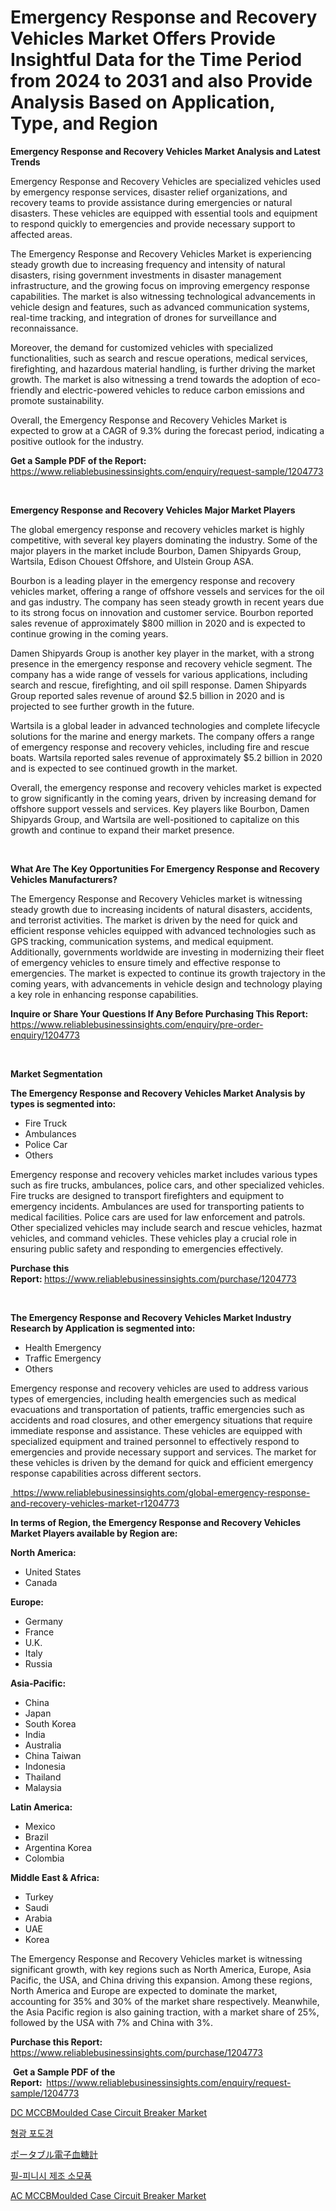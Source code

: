 <p><h1>Emergency Response and Recovery Vehicles Market Offers Provide Insightful Data for the Time Period from 2024 to 2031 and also Provide Analysis Based on Application, Type, and Region</h1></p><p><strong>Emergency Response and Recovery Vehicles Market Analysis and Latest Trends</strong></p>
<p><p>Emergency Response and Recovery Vehicles are specialized vehicles used by emergency response services, disaster relief organizations, and recovery teams to provide assistance during emergencies or natural disasters. These vehicles are equipped with essential tools and equipment to respond quickly to emergencies and provide necessary support to affected areas.</p><p>The Emergency Response and Recovery Vehicles Market is experiencing steady growth due to increasing frequency and intensity of natural disasters, rising government investments in disaster management infrastructure, and the growing focus on improving emergency response capabilities. The market is also witnessing technological advancements in vehicle design and features, such as advanced communication systems, real-time tracking, and integration of drones for surveillance and reconnaissance.</p><p>Moreover, the demand for customized vehicles with specialized functionalities, such as search and rescue operations, medical services, firefighting, and hazardous material handling, is further driving the market growth. The market is also witnessing a trend towards the adoption of eco-friendly and electric-powered vehicles to reduce carbon emissions and promote sustainability.</p><p>Overall, the Emergency Response and Recovery Vehicles Market is expected to grow at a CAGR of 9.3% during the forecast period, indicating a positive outlook for the industry.</p></p>
<p><strong>Get a Sample PDF of the Report:&nbsp;</strong> <a href="https://www.reliablebusinessinsights.com/enquiry/request-sample/1204773">https://www.reliablebusinessinsights.com/enquiry/request-sample/1204773</a></p>
<p>&nbsp;</p>
<p><strong>Emergency Response and Recovery Vehicles Major Market Players</strong></p>
<p><p>The global emergency response and recovery vehicles market is highly competitive, with several key players dominating the industry. Some of the major players in the market include Bourbon, Damen Shipyards Group, Wartsila, Edison Chouest Offshore, and Ulstein Group ASA.</p><p>Bourbon is a leading player in the emergency response and recovery vehicles market, offering a range of offshore vessels and services for the oil and gas industry. The company has seen steady growth in recent years due to its strong focus on innovation and customer service. Bourbon reported sales revenue of approximately $800 million in 2020 and is expected to continue growing in the coming years.</p><p>Damen Shipyards Group is another key player in the market, with a strong presence in the emergency response and recovery vehicle segment. The company has a wide range of vessels for various applications, including search and rescue, firefighting, and oil spill response. Damen Shipyards Group reported sales revenue of around $2.5 billion in 2020 and is projected to see further growth in the future.</p><p>Wartsila is a global leader in advanced technologies and complete lifecycle solutions for the marine and energy markets. The company offers a range of emergency response and recovery vehicles, including fire and rescue boats. Wartsila reported sales revenue of approximately $5.2 billion in 2020 and is expected to see continued growth in the market.</p><p>Overall, the emergency response and recovery vehicles market is expected to grow significantly in the coming years, driven by increasing demand for offshore support vessels and services. Key players like Bourbon, Damen Shipyards Group, and Wartsila are well-positioned to capitalize on this growth and continue to expand their market presence.</p></p>
<p>&nbsp;</p>
<p><strong>What Are The Key Opportunities For Emergency Response and Recovery Vehicles Manufacturers?</strong></p>
<p><p>The Emergency Response and Recovery Vehicles market is witnessing steady growth due to increasing incidents of natural disasters, accidents, and terrorist activities. The market is driven by the need for quick and efficient response vehicles equipped with advanced technologies such as GPS tracking, communication systems, and medical equipment. Additionally, governments worldwide are investing in modernizing their fleet of emergency vehicles to ensure timely and effective response to emergencies. The market is expected to continue its growth trajectory in the coming years, with advancements in vehicle design and technology playing a key role in enhancing response capabilities.</p></p>
<p><strong>Inquire or Share Your Questions If Any Before Purchasing This Report:</strong> <a href="https://www.reliablebusinessinsights.com/enquiry/pre-order-enquiry/1204773">https://www.reliablebusinessinsights.com/enquiry/pre-order-enquiry/1204773</a></p>
<p>&nbsp;</p>
<p><strong>Market Segmentation</strong></p>
<p><strong>The Emergency Response and Recovery Vehicles Market Analysis by types is segmented into:</strong></p>
<p><ul><li>Fire Truck</li><li>Ambulances</li><li>Police Car</li><li>Others</li></ul></p>
<p><p>Emergency response and recovery vehicles market includes various types such as fire trucks, ambulances, police cars, and other specialized vehicles. Fire trucks are designed to transport firefighters and equipment to emergency incidents. Ambulances are used for transporting patients to medical facilities. Police cars are used for law enforcement and patrols. Other specialized vehicles may include search and rescue vehicles, hazmat vehicles, and command vehicles. These vehicles play a crucial role in ensuring public safety and responding to emergencies effectively.</p></p>
<p><strong>Purchase this Report:&nbsp;</strong><a href="https://www.reliablebusinessinsights.com/purchase/1204773">https://www.reliablebusinessinsights.com/purchase/1204773</a></p>
<p>&nbsp;</p>
<p><strong>The Emergency Response and Recovery Vehicles Market Industry Research by Application is segmented into:</strong></p>
<p><ul><li>Health Emergency</li><li>Traffic Emergency</li><li>Others</li></ul></p>
<p><p>Emergency response and recovery vehicles are used to address various types of emergencies, including health emergencies such as medical evacuations and transportation of patients, traffic emergencies such as accidents and road closures, and other emergency situations that require immediate response and assistance. These vehicles are equipped with specialized equipment and trained personnel to effectively respond to emergencies and provide necessary support and services. The market for these vehicles is driven by the demand for quick and efficient emergency response capabilities across different sectors.</p></p>
<p><a href="https://www.reliablebusinessinsights.com/global-emergency-response-and-recovery-vehicles-market-r1204773">&nbsp;https://www.reliablebusinessinsights.com/global-emergency-response-and-recovery-vehicles-market-r1204773</a></p>
<p><strong>In terms of Region, the Emergency Response and Recovery Vehicles Market Players available by Region are:</strong></p>
<p>
    <p> <strong> North America: </strong>
        <ul>
            <li>United States</li>
            <li>Canada</li>
        </ul>
        </p> 
    <p> <strong> Europe: </strong>
        <ul>
            <li>Germany</li>
            <li>France</li>
            <li>U.K.</li>
            <li>Italy</li>
            <li>Russia</li>
        </ul>
        </p> 
    <p> <strong> Asia-Pacific: </strong>
        <ul>
            <li>China</li>
            <li>Japan</li>
            <li>South Korea</li>
            <li>India</li>
            <li>Australia</li>
            <li>China Taiwan</li>
            <li>Indonesia</li>
            <li>Thailand</li>
            <li>Malaysia</li>
        </ul>
        </p> 
    <p> <strong> Latin America: </strong>
        <ul>
            <li>Mexico</li>
            <li>Brazil</li>
            <li>Argentina Korea</li>
            <li>Colombia</li>
        </ul>
        </p> 
    <p> <strong> Middle East & Africa: </strong>
        <ul>
            <li>Turkey</li>
            <li>Saudi</li>
            <li>Arabia</li>
            <li>UAE</li>
            <li>Korea</li>
        </ul>
    </p>
    </p>
<p><p>The Emergency Response and Recovery Vehicles market is witnessing significant growth, with key regions such as North America, Europe, Asia Pacific, the USA, and China driving this expansion. Among these regions, North America and Europe are expected to dominate the market, accounting for 35% and 30% of the market share respectively. Meanwhile, the Asia Pacific region is also gaining traction, with a market share of 25%, followed by the USA with 7% and China with 3%.</p></p>
<p><strong>Purchase this Report: </strong><a href="https://www.reliablebusinessinsights.com/purchase/1204773">https://www.reliablebusinessinsights.com/purchase/1204773</a></p>
<p>&nbsp;<strong>Get a Sample PDF of the Report:&nbsp;&nbsp;</strong><a href="https://www.reliablebusinessinsights.com/enquiry/request-sample/1204773">https://www.reliablebusinessinsights.com/enquiry/request-sample/1204773</a></p>
<p><strong></strong></p>
<p><p><a href="https://issuu.com/reportprime-2/docs/dc-mccbmoulded-case-circuit-breaker-market-size-20">DC MCCBMoulded Case Circuit Breaker Market</a></p><p><a href="https://medium.com/@munchkin678568/%ED%98%95%EA%B4%91-%ED%8F%AC%EB%8F%84%EC%8A%A4%EC%BD%94%ED%94%84-%EC%8B%9C%EC%9E%A5-%EB%B3%B4%EA%B3%A0%EC%84%9C%EB%8A%94-%EC%9D%B4-%EC%8B%9C%EC%9E%A5%EC%9D%98-%EC%B5%9C%EC%8B%A0-%ED%8A%B8%EB%A0%8C%EB%93%9C%EC%99%80-%EC%84%B1%EC%9E%A5-%EA%B8%B0%ED%9A%8C%EB%A5%BC-%EB%93%9C%EB%9F%AC%EB%83%85%EB%8B%88%EB%8B%A4-e5f26f19645d">형광 포도경</a></p><p><a href="https://medium.com/@nicholasallan19/%E6%90%BA%E5%B8%AF%E7%94%A8%E9%9B%BB%E5%AD%90%E8%A1%80%E7%B3%96%E3%83%A1%E3%83%BC%E3%82%BF%E3%83%BC%E5%B8%82%E5%A0%B4-%E7%A8%AE%E9%A1%9E-%E7%94%A8%E9%80%94-%E5%9C%B0%E7%90%86%E3%81%AB%E3%82%88%E3%82%8B%E5%8C%85%E6%8B%AC%E7%9A%84%E8%A9%95%E4%BE%A1-04af7686221b">ポータブル電子血糖計</a></p><p><a href="https://medium.com/@allanchulist567567jdf/fill-finish-manufacturing-consumable-market-%EC%9C%A0%ED%98%95-%EC%9D%91%EC%9A%A9-%EB%B0%8F-%EC%A7%80%EB%A6%AC%EB%B3%84-%EC%A2%85%ED%95%A9-%ED%8F%89%EA%B0%80-079d817630af">필-피니시 제조 소모품</a></p><p><a href="https://issuu.com/reportprime-2/docs/ac-mccbmoulded-case-circuit-breaker-market-size-20">AC MCCBMoulded Case Circuit Breaker Market</a></p></p>